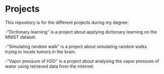 # Projects

This repository is for the different projects during my degree:

-"Dictionary learning" is a project about applying dictionary learning on the MNIST dataset.

-"Simulating random walk" is a project about simulating random walks trying to locate tumors in the brain.

-"Vapor pressure of H2O" is a project about analysing the vapor pressure of water using retrieved data from the internet.
